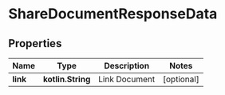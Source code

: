 
# ShareDocumentResponseData

## Properties
Name | Type | Description | Notes
------------ | ------------- | ------------- | -------------
**link** | **kotlin.String** | Link Document |  [optional]



